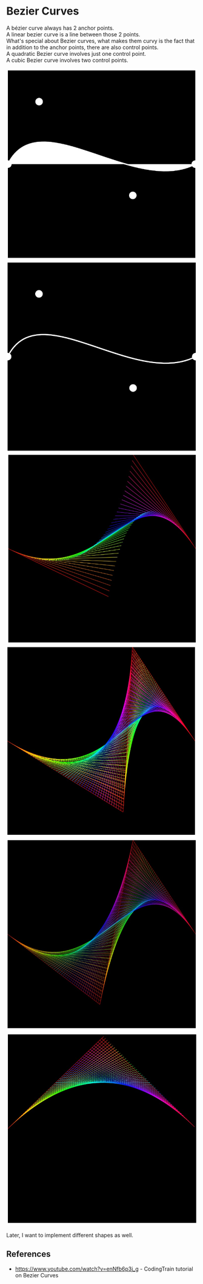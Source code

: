 # Bezier Curves
A bézier curve always has 2 anchor points. <br>
A linear bezier curve is a line between those 2 points. <br>
What's special about Bezier curves, what makes them curvy is the fact that in addition to the anchor points, there are also control points. <br>
A quadratic Bezier curve involves just one control point. <br>
A cubic Bezier curve involves two control points. <br>

![bezCurve1](/bezierCurves_default.jpeg?raw=true "Bezier Curve")
![bezCurve1](/bezierCurves_noFill.jpeg?raw=true "Bezier Curve")
![bezCurve1](/Cubic_BezierCurve.jpeg?raw=true "Bezier Curve")
![bezCurve1](/Cubic_BezierCurve2.jpeg?raw=true "Bezier Curve")
![bezCurve1](/Cubic_BezierCurve_alpha0_5.jpeg?raw=true "Bezier Curve")
![bezCurve1](/Rainbow_bezierCurve.jpeg?raw=true "Bezier Curve")

Later, I want to implement different shapes as well.

## References
- https://www.youtube.com/watch?v=enNfb6p3j_g - CodingTrain tutorial on Bezier Curves